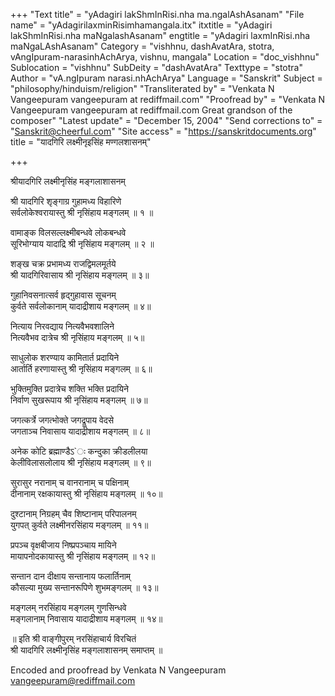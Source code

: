 +++
"Text title" = "yAdagiri lakShmInRisi.nha ma.ngalAshAsanam"
"File name" = "yAdagirilaxminRisimhamangala.itx"
itxtitle = "yAdagiri lakShmInRisi.nha maNgalashAsanam"
engtitle = "yAdagiri laxmInRisi.nha maNgaLAshAsanam"
Category = "vishhnu, dashAvatAra, stotra, vAngIpuram-narasinhAchArya, vishnu, mangala"
Location = "doc_vishhnu"
Sublocation = "vishhnu"
SubDeity = "dashAvatAra"
Texttype = "stotra"
Author = "vA.ngIpuram narasi.nhAchArya"
Language = "Sanskrit"
Subject = "philosophy/hinduism/religion"
"Transliterated by" = "Venkata N Vangeepuram vangeepuram at rediffmail.com"
"Proofread by" = "Venkata N Vangeepuram vangeepuram at rediffmail.com Great grandson of the composer"
"Latest update" = "December 15, 2004"
"Send corrections to" = "Sanskrit@cheerful.com"
"Site access" = "https://sanskritdocuments.org"
title = "यादगिरि लक्ष्मीनृइसिंह मण्गलशासनम्"

+++
  
 श्रीयादगिरि लक्ष्मीनृसिंह मङ्गलाशासनम्   
  
श्री यादगिरि शृङ्गाग्र गुहामध्य विहारिणे  
सर्वलोकेश्वरायास्तु श्री नृसिंहाय मङ्गलम्  ॥  १ ॥  
  
वामाङ्क विलसल्लक्ष्मीबन्धवे लोकबन्धवे  
सूरिभोग्याय यादाद्रि श्री नृसिंहाय मङ्गलम् ॥  २ ॥  
  
शङ्ख चक्र प्रभामध्य राजद्विमलमूर्तये  
श्री यादगिरिवासाय श्री नृसिंहाय मङ्गलम्  ॥ ३॥  
  
गुहानिवसनात्सर्व हृद्गुहावास सूचनम्  
कुर्वते सर्वलोकानाम् यादाद्रीशाय मङ्गलम्  ॥ ४॥  
  
नित्याय निरवद्याय नित्यवैभवशालिने  
नित्यवैभव दात्रेच श्री नृसिंहाय मङ्गलम्  ॥ ५॥  
  
साधुलोक शरण्याय कामितार्त प्रदायिने  
आर्तार्ति हरणायास्तु श्री नृसिंहाय मङ्गलम्  ॥ ६॥  
  
भुक्तिमुक्ति प्रदात्रेच शक्ति भक्ति प्रदायिने  
निर्वाण सुखरूपाय श्री नृसिंहाय मङ्गलम्  ॥ ७॥  
  
जगत्कर्त्रे जगत्भोक्ते जगद्रूपाय वेदसे  
जगताञ्च निवासाय यादाद्रीशाय मङ्गलम्  ॥ ८॥  
  
अनेक कोटि ब्रह्माण्डैऽ`ः कन्दुका क्रीडलीलया  
केलीविलासलोलाय श्री नृसिंहाय मङ्गलम्   ॥ ९॥  
  
सुरासुर नरानाम् च वानरानाम् च पक्षिनाम्  
दीनानाम् रक्षकायास्तु श्री नृसिंहाय मङ्गलम्  ॥ १०॥  
  
दुश्टानाम् निग्रहम् चैव शिष्टानाम् परिपालनम्  
युगपत् कुर्वते लक्ष्मीनरसिंहाय मङ्गलम्   ॥ ११॥  
  
प्रपञ्च वृक्षबीजाय निष्प्रपञ्चाय मायिने  
मायापनोदकायास्तु श्री नृसिंहाय मङ्गलम्  ॥ १२॥  
  
सन्तान दान दीक्षाय सन्तानाय फलार्तिनाम्  
कौसल्या मुख्य सन्तानरूपिणे शुभमङ्गलम्   ॥ १३॥  
  
मङ्गलम् नरसिंहाय मङ्गलम् गुणसिन्धवे  
मङ्गलानाम् निवासाय यादाद्रीशाय मङ्गलम्   ॥ १४॥  
  
॥ इति श्री वाङ्गीपुरम् नरसिंहाचार्य विरचितं  
श्री यादगिरि लक्ष्मीनृसिंह मङ्गलाशासनम् समाप्तम् ॥  
  
  
Encoded and proofread by Venkata N Vangeepuram  
vangeepuram@rediffmail.com  
  
